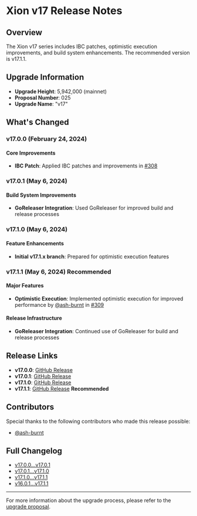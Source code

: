 # Xion v17 Release Notes

## Overview

The Xion v17 series includes IBC patches, optimistic execution improvements, and build system enhancements. The recommended version is v17.1.1.

## Upgrade Information

- **Upgrade Height**: 5,942,000 (mainnet)
- **Proposal Number**: 025
- **Upgrade Name**: "v17"

## What's Changed

### v17.0.0 (February 24, 2024)

#### Core Improvements

- **IBC Patch**: Applied IBC patches and improvements in [#308](https://github.com/burnt-labs/xion/pull/308)

### v17.0.1 (May 6, 2024)

#### Build System Improvements

- **GoReleaser Integration**: Used GoReleaser for improved build and release processes

### v17.1.0 (May 6, 2024)

#### Feature Enhancements

- **Initial v17.1.x branch**: Prepared for optimistic execution features

### v17.1.1 (May 6, 2024) Recommended

#### Major Features

- **Optimistic Execution**: Implemented optimistic execution for improved performance by [@ash-burnt](https://github.com/ash-burnt) in [#309](https://github.com/burnt-labs/xion/pull/309)

#### Release Infrastructure

- **GoReleaser Integration**: Continued use of GoReleaser for build and release processes

## Release Links

- **v17.0.0**: [GitHub Release](https://github.com/burnt-labs/xion/releases/tag/v17.0.0)
- **v17.0.1**: [GitHub Release](https://github.com/burnt-labs/xion/releases/tag/v17.0.1)
- **v17.1.0**: [GitHub Release](https://github.com/burnt-labs/xion/releases/tag/v17.1.0)
- **v17.1.1**: [GitHub Release](https://github.com/burnt-labs/xion/releases/tag/v17.1.1) **Recommended**

## Contributors

Special thanks to the following contributors who made this release possible:

- [@ash-burnt](https://github.com/ash-burnt)

## Full Changelog

- [v17.0.0...v17.0.1](https://github.com/burnt-labs/xion/compare/v17.0.0...v17.0.1)
- [v17.0.1...v17.1.0](https://github.com/burnt-labs/xion/compare/v17.0.1...v17.1.0)
- [v17.1.0...v17.1.1](https://github.com/burnt-labs/xion/compare/v17.1.0...v17.1.1)
- [v16.0.1...v17.1.1](https://github.com/burnt-labs/xion/compare/v16.0.1...v17.1.1)

---

For more information about the upgrade process, please refer to the [upgrade proposal](../proposals/006-upgrade-v17.json).
